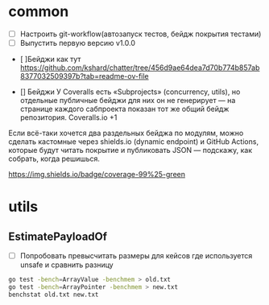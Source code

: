 # common

- [ ] Настроить git-workflow(автозапуск тестов, бейдж покрытия тестами)
- [ ] Выпустить первую версию v1.0.0

- [ ]Бейджи как тут https://github.com/kshard/chatter/tree/456d9ae64dea7d70b774b857ab8377032509397b?tab=readme-ov-file

- [] Бейджи
У Coveralls есть «Subprojects» (concurrency, utils), но отдельные публичные бейджи для них он не генерирует — на странице каждого сабпроекта показан тот же общий бейдж репозитория. 
Coveralls.io
+1

Если всё-таки хочется два раздельных бейджа по модулям, можно сделать кастомные через shields.io (dynamic endpoint) и GitHub Actions, которые будут читать покрытие и публиковать JSON — подскажу, как собрать, когда решишься.

https://img.shields.io/badge/coverage-99%25-green

# utils

## EstimatePayloadOf
- [ ] Попробовать превысчитать размеры для кейсов где используется unsafe и сравнить разницу

```bash
go test -bench=ArrayValue -benchmem > old.txt
go test -bench=ArrayPointer -benchmem > new.txt
benchstat old.txt new.txt
```